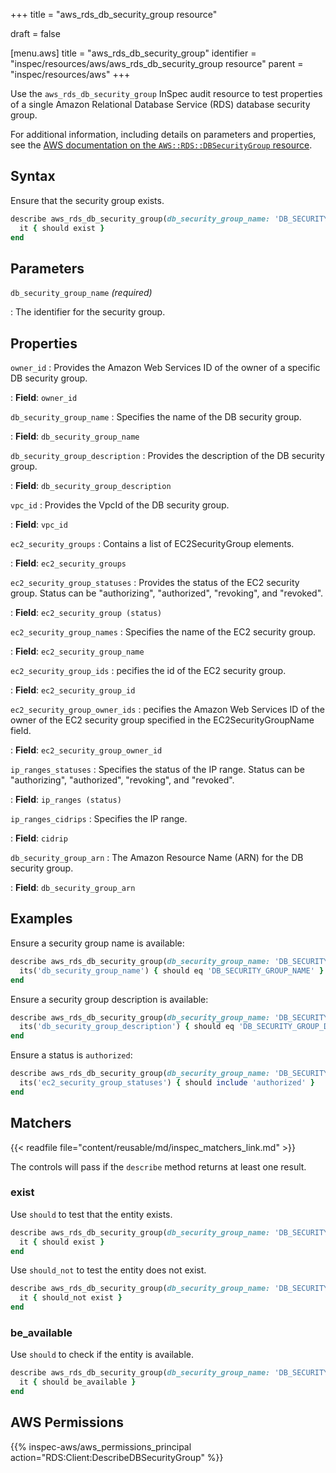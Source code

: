 +++
title = "aws_rds_db_security_group resource"

draft = false


[menu.aws]
title = "aws_rds_db_security_group"
identifier = "inspec/resources/aws/aws_rds_db_security_group resource"
parent = "inspec/resources/aws"
+++

Use the `aws_rds_db_security_group` InSpec audit resource to test properties of a single Amazon Relational Database Service (RDS) database security group.

For additional information, including details on parameters and properties, see the [AWS documentation on the `AWS::RDS::DBSecurityGroup` resource](https://docs.aws.amazon.com/AWSCloudFormation/latest/UserGuide/aws-properties-rds-security-group.html).

## Syntax

Ensure that the security group exists.

```ruby
describe aws_rds_db_security_group(db_security_group_name: 'DB_SECURITY_GROUP_NAME') do
  it { should exist }
end
```

## Parameters

`db_security_group_name` _(required)_

: The identifier for the security group.

## Properties

`owner_id`
: Provides the Amazon Web Services ID of the owner of a specific DB security group.

: **Field**: `owner_id`

`db_security_group_name`
: Specifies the name of the DB security group.

: **Field**: `db_security_group_name`

`db_security_group_description`
: Provides the description of the DB security group.

: **Field**: `db_security_group_description`

`vpc_id`
: Provides the VpcId of the DB security group.

: **Field**: `vpc_id`

`ec2_security_groups`
: Contains a list of EC2SecurityGroup elements.

: **Field**: `ec2_security_groups`

`ec2_security_group_statuses`
: Provides the status of the EC2 security group. Status can be "authorizing", "authorized", "revoking", and "revoked".

: **Field**: `ec2_security_group (status)`

`ec2_security_group_names`
: Specifies the name of the EC2 security group.

: **Field**: `ec2_security_group_name`

`ec2_security_group_ids`
: pecifies the id of the EC2 security group.

: **Field**: `ec2_security_group_id`

`ec2_security_group_owner_ids`
: pecifies the Amazon Web Services ID of the owner of the EC2 security group specified in the EC2SecurityGroupName field.

: **Field**: `ec2_security_group_owner_id`

`ip_ranges_statuses`
: Specifies the status of the IP range. Status can be "authorizing", "authorized", "revoking", and "revoked".

: **Field**: `ip_ranges (status)`

`ip_ranges_cidrips`
: Specifies the IP range.

: **Field**: `cidrip`

`db_security_group_arn`
: The Amazon Resource Name (ARN) for the DB security group.

: **Field**: `db_security_group_arn`

## Examples

Ensure a security group name is available:

```ruby
describe aws_rds_db_security_group(db_security_group_name: 'DB_SECURITY_GROUP_NAME') do
  its('db_security_group_name') { should eq 'DB_SECURITY_GROUP_NAME' }
end
```

Ensure a security group description is available:

```ruby
describe aws_rds_db_security_group(db_security_group_name: 'DB_SECURITY_GROUP_NAME') do
  its('db_security_group_description') { should eq 'DB_SECURITY_GROUP_DESCRIPTION' }
end
```

Ensure a status is `authorized`:

```ruby
describe aws_rds_db_security_group(db_security_group_name: 'DB_SECURITY_GROUP_NAME') do
  its('ec2_security_group_statuses') { should include 'authorized' }
end
```

## Matchers

{{< readfile file="content/reusable/md/inspec_matchers_link.md" >}}

The controls will pass if the `describe` method returns at least one result.

### exist

Use `should` to test that the entity exists.

```ruby
describe aws_rds_db_security_group(db_security_group_name: 'DB_SECURITY_GROUP_NAME') do
  it { should exist }
end
```

Use `should_not` to test the entity does not exist.

```ruby
describe aws_rds_db_security_group(db_security_group_name: 'DB_SECURITY_GROUP_NAME') do
  it { should_not exist }
end
```

### be_available

Use `should` to check if the entity is available.

```ruby
describe aws_rds_db_security_group(db_security_group_name: 'DB_SECURITY_GROUP_NAME') do
  it { should be_available }
end
```

## AWS Permissions

{{% inspec-aws/aws_permissions_principal action="RDS:Client:DescribeDBSecurityGroup" %}}
